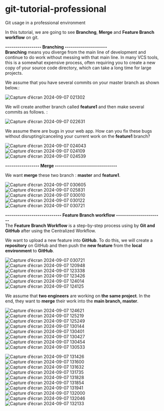 # git-tutorial-professional
Git usage in a professional environment

In this tutorial, we are going to see **Branchng**, **Merge** and **Feature Branch workflow** on git.

**------------------ Branching ---------------------** <br>
**Branching** means you diverge from the main line of development and continue to do work without messing with that main line. In many VCS tools, this is a somewhat expensive process, often requiring you to create a new copy of your source code directory, which can take a long time for large projects. <br>

We assume that you have several commits on your master branch as shown below.: <br>

![Capture d’écran 2024-09-07 021302](https://github.com/user-attachments/assets/d1487a67-e6fe-48bf-9a00-4ccaf2221f4f)

We will create another branch called **feature1** and then make several commits as follows. : <br>

![Capture d’écran 2024-09-07 022631](https://github.com/user-attachments/assets/4c106e0f-681e-46a4-862b-89215d12c9ad)

We assume there are bugs in your web app. How can you fix these bugs without disrupting/canceling your current work on the **feature1** branch? <br>

![Capture d’écran 2024-09-07 024043](https://github.com/user-attachments/assets/a46d1f2d-bd93-4fef-a8e7-42abec6e8096)
![Capture d’écran 2024-09-07 024109](https://github.com/user-attachments/assets/ef4da6db-6a25-4904-a05b-027d1a84a424)
![Capture d’écran 2024-09-07 024539](https://github.com/user-attachments/assets/173182d0-0b85-4ad2-a2f3-ea207f549fb8)

**----------------- Merge -------------------------------** <br>

We want **merge** these two branch : **master** and **feature1**. <br>

![Capture d’écran 2024-09-07 030605](https://github.com/user-attachments/assets/e47a788f-3b5a-4d3b-9b0f-a574403b6b7d)
![Capture d’écran 2024-09-07 025831](https://github.com/user-attachments/assets/4ec5a5be-921e-4138-a636-343c8004d53d)
![Capture d’écran 2024-09-07 030010](https://github.com/user-attachments/assets/94b0f49b-d3a2-4231-a56a-c8411be9aee4)
![Capture d’écran 2024-09-07 030122](https://github.com/user-attachments/assets/15909041-dc1f-489e-b9a0-47c0cfb47fb8)
![Capture d’écran 2024-09-07 030721](https://github.com/user-attachments/assets/b2b7688d-9b17-4b1a-825f-38b281f84ae7)


**---------------------------- Feature Branch workflow -----------------------** <br>
The **Fea­ture Branch Work­flow** is a step-by-step process using by **Git and GitHub** after using the Cen­tral­ized Work­flow.

We want to upload a new feature into **GitHub**. To do this, we will create a **repository** on GitHub and then push the **new feature** from the **local environment** to **GitHub**. <br>

![Capture d’écran 2024-09-07 030721](https://github.com/user-attachments/assets/b0813620-30c0-47c5-90ae-52d616bbbb18)
![Capture d’écran 2024-09-07 120948](https://github.com/user-attachments/assets/90eaa9bc-aab3-473c-aff9-0d14a6896cdf)
![Capture d’écran 2024-09-07 123338](https://github.com/user-attachments/assets/a720fab7-1987-45e7-adaa-371b79dc4a1e)
![Capture d’écran 2024-09-07 123426](https://github.com/user-attachments/assets/16bda4ce-c69b-4be6-9234-a94df4b35796)
![Capture d’écran 2024-09-07 124014](https://github.com/user-attachments/assets/a45bb06b-6245-482b-90d0-bcc023b44d5e)
![Capture d’écran 2024-09-07 124125](https://github.com/user-attachments/assets/14ed00bd-d624-4dc9-9d42-0e3c8e4762dc)

We assume that **two engineers** are working on **the same project**. In the end, they want to **merge** their work into the **main branch, master**. <br>

![Capture d’écran 2024-09-07 124621](https://github.com/user-attachments/assets/dc516518-e3d0-41c8-9531-743e57ad1b06)
![Capture d’écran 2024-09-07 125219](https://github.com/user-attachments/assets/2862a569-ce42-485f-9541-b276acc8cc70)
![Capture d’écran 2024-09-07 125249](https://github.com/user-attachments/assets/d6369ed6-a055-4200-8186-1aafcdd60c99)
![Capture d’écran 2024-09-07 130144](https://github.com/user-attachments/assets/3ed94944-fdce-4129-a480-625019a8a6fc)
![Capture d’écran 2024-09-07 130401](https://github.com/user-attachments/assets/144509b3-9e4d-49ea-a9a6-364110a7cccc)
![Capture d’écran 2024-09-07 130427](https://github.com/user-attachments/assets/4f0cd1f5-d749-46c8-8ebd-edc7df3530eb)
![Capture d’écran 2024-09-07 130454](https://github.com/user-attachments/assets/a072128b-0fac-4082-a70c-c920f7b4c460)
![Capture d’écran 2024-09-07 130533](https://github.com/user-attachments/assets/28f13dcb-b136-4409-be4c-1dfc12fc5de6)

![Capture d’écran 2024-09-07 131426](https://github.com/user-attachments/assets/2907a2fe-cfb4-4d59-98d8-39c62bd0aaf1)
![Capture d’écran 2024-09-07 131600](https://github.com/user-attachments/assets/51391531-06d6-45a4-8166-5a774306fb9d)
![Capture d’écran 2024-09-07 131632](https://github.com/user-attachments/assets/5a281cba-3db5-4ba8-848b-e1c915e5a82e)
![Capture d’écran 2024-09-07 131735](https://github.com/user-attachments/assets/99babd83-c2db-4c53-8086-85924b52dbfd)
![Capture d’écran 2024-09-07 131828](https://github.com/user-attachments/assets/6f773275-e921-4273-8d24-90ea4f037636)
![Capture d’écran 2024-09-07 131854](https://github.com/user-attachments/assets/755ace32-9af3-40f8-ab1e-557d967820a9)
![Capture d’écran 2024-09-07 131941](https://github.com/user-attachments/assets/628961a4-ad70-4595-b73c-83e49b534c10)
![Capture d’écran 2024-09-07 132000](https://github.com/user-attachments/assets/7b7bc609-e787-4821-af1d-7082bc83483a)
![Capture d’écran 2024-09-07 132046](https://github.com/user-attachments/assets/8759faee-71b8-47a9-a917-2620183187e0)
![Capture d’écran 2024-09-07 132133](https://github.com/user-attachments/assets/2353563f-8ad9-42ae-baf3-c57cb003cccc)
